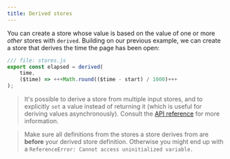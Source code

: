 ```yaml
---
title: Derived stores
---
```


You can create a store whose value is based on the value of one or more _other_ stores with `derived`. Building on our previous example, we can create a store that derives the time the page has been open:

```js
/// file: stores.js
export const elapsed = derived(
    time,
    ($time) => +++Math.round(($time - start) / 1000)+++
);
```

> It's possible to derive a store from multiple input stores, and to explicitly `set` a value instead of returning it (which is useful for deriving values asynchronously). Consult the [API reference](https://svelte.dev/docs#run-time-svelte-store-derived) for more information.

> Make sure all definitions from the stores a store derives from are **before** your derived store definition. Otherwise you might end up with a `ReferenceError: Cannot access uninitialized variable.`
